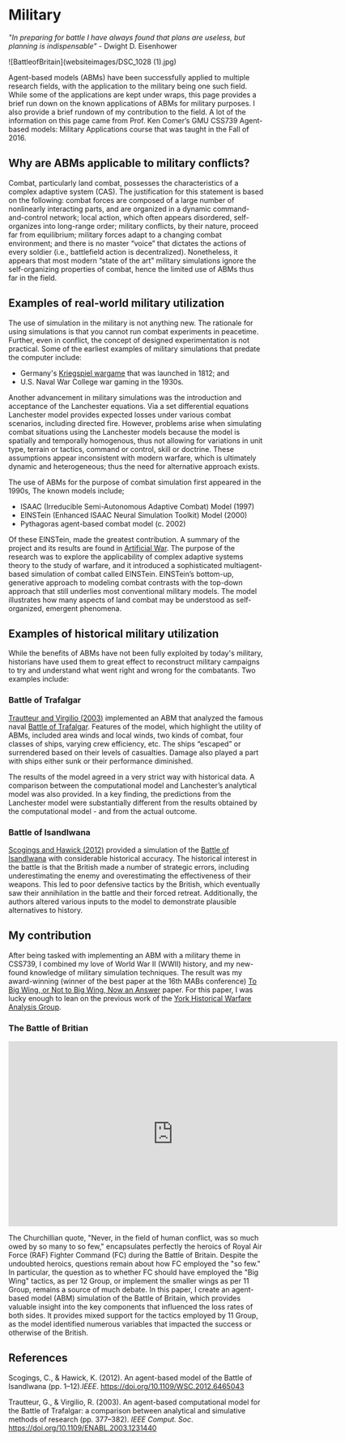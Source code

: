 # Military

_"In preparing for battle I have always found that plans are useless, but planning is indispensable"_ - Dwight D. Eisenhower

![BattleofBritain](websiteimages/DSC_1028 (1).jpg)

Agent-based models (ABMs) have been successfully applied to multiple research fields, with the application to the military being one such field. While some of the applications are kept under wraps, this page provides a brief run down on the known applications of ABMs for military purposes. I also provide a brief rundown of my contribution to the field. A lot of the information on this page came from Prof. Ken Comer’s GMU CSS739 Agent-based models: Military Applications course that was taught in the Fall of 2016.

## Why are ABMs applicable to military conflicts?

Combat, particularly land combat, possesses the characteristics of a complex adaptive system (CAS). The justification for this statement is based on the following: combat forces are composed of a large number of nonlinearly interacting parts, and are organized in a dynamic command-and-control network; local action, which often appears disordered, self-organizes into long-range order; military conflicts, by their nature, proceed far from equilibrium; military forces adapt to a changing combat environment; and there is no master “voice” that dictates the actions of every soldier (i.e., battlefield action is decentralized). Nonetheless, it appears that most modern “state of the art” military simulations ignore the self-organizing properties of combat, hence the limited use of ABMs thus far in the field.

## Examples of real-world military utilization

The use of simulation in the military is not anything new. The rationale for using simulations is that you cannot run combat experiments in peacetime. Further, even in conflict, the concept of designed experimentation is not practical. Some of the earliest examples of military simulations that predate the computer include:

  -  Germany's <a href="https://en.wikipedia.org/wiki/Kriegsspiel_(wargame)" target="blank">Kriegspiel wargame</a> that was launched in 1812; and
  -  U.S. Naval War College war gaming in the 1930s.
  
Another advancement in military simulations was the introduction and acceptance of the Lanchester equations. Via a set differential equations Lanchester model provides expected losses under various combat scenarios, including directed fire. However, problems arise when simulating combat situations using the Lanchester models because the model is spatially and temporally homogenous, thus not allowing for variations in unit type, terrain or tactics, command or control, skill or doctrine. These assumptions appear inconsistent with modern warfare, which is ultimately dynamic and heterogeneous; thus the need for alternative approach exists.
  
The use of ABMs for the purpose of combat simulation first appeared in the 1990s, The known models include;

   - ISAAC (Irreducible Semi-Autonomous Adaptive Combat) Model (1997) 
   - EINSTein (Enhanced ISAAC Neural Simulation Toolkit) Model (2000) 
   - Pythagoras agent-based combat model (c. 2002)
   
Of these EINSTein, made the greatest contribution. A summary of the project and its results are found in <a href="http://www.worldscientific.com/worldscibooks/10.1142/5531" target="blank">Artificial War</a>. The purpose of the research was to explore the applicability of complex adaptive systems theory to the study of warfare, and it introduced a sophisticated multiagent-based simulation of combat called EINSTein. EINSTein’s bottom-up, generative approach to modeling combat contrasts with the top-down approach that still underlies most conventional military models. The model illustrates how many aspects of land combat may be understood as self-organized, emergent phenomena. 

## Examples of historical military utilization

While the benefits of ABMs have not been fully exploited by today's military, historians have used them to great effect to reconstruct military campaigns to try and understand what went right and wrong for the combatants. Two examples include:

### Battle of Trafalgar

[Trautteur and Virgilio (2003)](papers/Trautteur2003.pdf) implemented an ABM that analyzed the famous naval <a href="https://en.wikipedia.org/wiki/Battle_of_Trafalgar" target="blank">Battle of Trafalgar</a>. Features of the model, which highlight the utility of ABMs, included area winds and local winds, two kinds of combat, four classes of ships, varying crew efficiency, etc. The ships “escaped” or surrendered based on their levels of casualties. Damage also played a part with ships either sunk or their performance diminished.

The results of the model agreed in a very strict way with historical data. A comparison between the computational model and Lanchester’s analytical model was also provided. In a key finding, the predictions from the Lanchester model were substantially different from the results obtained by the computational model - and from the actual outcome. 

### Battle of Isandlwana

[Scogings and Hawick (2012)](papers/Scogings2012.pdf) provided a simulation of the <a href="https://en.wikipedia.org/wiki/Battle_of_Isandlwana" target="blank">Battle of Isandlwana</a> with considerable historical accuracy.  The historical interest in the battle is that the British made a number of strategic errors, including underestimating the enemy and overestimating the effectiveness of their weapons. This led to poor defensive tactics by the British, which eventually saw their annihilation in the battle and their forced retreat. Additionally, the authors altered various inputs to the model to demonstrate plausible alternatives to history.

## My contribution

After being tasked with implementing an ABM with a military theme in CSS739, I combined my love of World War II (WWII) history, and my new-found knowledge of military simulation techniques. The result was my award-winning (winner of the best paper at the 16th MABs conference) <a href="https://link.springer.com/chapter/10.1007/978-3-319-46882-2_5" target="blank">To Big Wing, or Not to Big Wing, Now an Answer</a> paper. For this paper, I was lucky enough to lean on the previous work of the <a href="http://www-users.york.ac.uk/~nm15/ynt/YHWAG.html" target="blank">York Historical Warfare Analysis Group</a>.

### The Battle of Britian

<iframe width="650" height="365" src="https://www.youtube.com/embed/CkKZSvwvY3w" frameborder="0" gesture="media" allowfullscreen></iframe>

The Churchillian quote, "Never, in the field of human conflict, was so much owed by so many to so few," encapsulates perfectly the heroics of Royal Air Force (RAF) Fighter Command (FC) during the Battle of Britain. Despite the undoubted heroics, questions remain about how FC employed the "so few." In particular, the question as to whether FC should have employed the "Big Wing" tactics, as per 12 Group, or implement the smaller wings as per 11 Group, remains a source of much debate. In this paper, I create an agent-based model (ABM) simulation of the Battle of Britain, which provides valuable insight into the key components that influenced the loss rates of both sides. It provides mixed support for the tactics employed by 11 Group, as the model identified numerous variables that impacted the success or otherwise of the British.

## References
Scogings, C., & Hawick, K. (2012). An agent-based model of the Battle of Isandlwana (pp. 1–12)._IEEE_. 
<a href="https://doi.org/10.1109/WSC.2012.6465043" target="blank">https://doi.org/10.1109/WSC.2012.6465043</a>

Trautteur, G., & Virgilio, R. (2003). An agent-based computational model for the Battle of Trafalgar: a comparison between analytical and simulative methods of research (pp. 377–382). _IEEE Comput. Soc_. <a href="https://doi.org/10.1109/ENABL.2003.1231440" target="blank">https://doi.org/10.1109/ENABL.2003.1231440</a>


